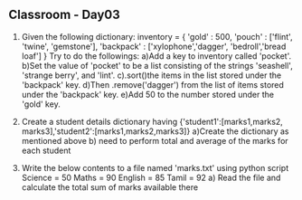 ## Classroom - Day03

1. Given the following dictionary:
      inventory = {
                   'gold' : 500,
                   'pouch' : ['flint', 'twine', 'gemstone'],
                   'backpack' : ['xylophone','dagger', 'bedroll','bread loaf']
                }
    Try to do the followings:
    a)Add a key to inventory called 'pocket'.
    b)Set the value of 'pocket' to be a list consisting of the strings 'seashell', 'strange berry', and 'lint'.
    c).sort()the items in the list stored under the 'backpack' key.
    d)Then .remove('dagger') from the list of items stored under the 'backpack' key.
    e)Add 50 to the number stored under the 'gold' key.
 
1. Create a student details dictionary having {'student1':[marks1,marks2, marks3],'student2':[marks1,marks2,marks3]}
    a)Create the dictionary as mentioned above
    b) need to perform total and average of the marks for each student

1. Write the below contents to  a file named 'marks.txt' using python script
	Science = 50
	Maths = 90
	English = 85
	Tamil = 92
    a) Read the file and calculate the total sum of marks available there